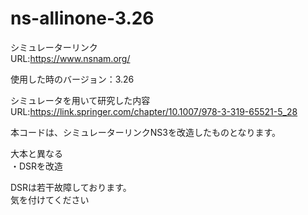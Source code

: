 # ns-allinone-3.26

シミュレーターリンク  
URL:https://www.nsnam.org/

使用した時のバージョン：3.26

シミュレータを用いて研究した内容  
URL:https://link.springer.com/chapter/10.1007/978-3-319-65521-5_28

本コードは、シミュレーターリンクNS3を改造したものとなります。

大本と異なる  
・DSRを改造

DSRは若干故障しております。  
気を付けてください